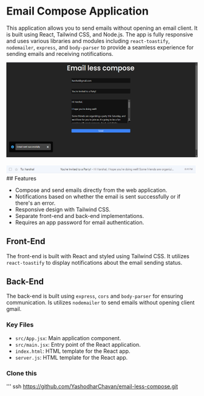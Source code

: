 # Email Compose Application

This application allows you to send emails without opening an email client. It is built using React, Tailwind CSS, and Node.js. The app is fully responsive and uses various libraries and modules including `react-toastify`, `nodemailer`, `express`, and `body-parser` to provide a seamless experience for sending emails and receiving notifications.

<img src="./src/assets/email.PNG" height="250">
<br>
<br>
<img src="./src/assets/recieved.PNG" width="500">
<br>
## Features

- Compose and send emails directly from the web application.
- Notifications based on whether the email is sent successfully or if there's an error.
- Responsive design with Tailwind CSS.
- Separate front-end and back-end implementations.
- Requires an app password for email authentication.

## Front-End

The front-end is built with React and styled using Tailwind CSS. It utilizes `react-toastify` to display notifications about the email sending status.

## Back-End

The back-end is built using `express`, `cors` and `body-parser` for ensuring communication. Is utilizes `nodemailer` to send emails without opening client gmail.

### Key Files

- `src/App.jsx`: Main application component.
- `src/main.jsx`: Entry point of the React application.
- `index.html`: HTML template for the React app.
- `server.js`: HTML template for the React app.

### Clone this 
''' ssh
https://github.com/YashodharChavan/email-less-compose.git

